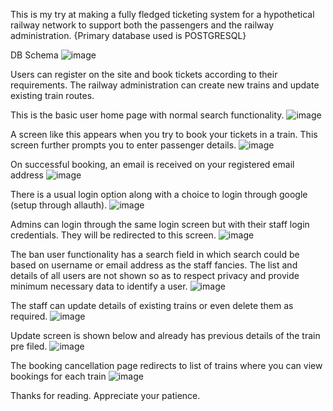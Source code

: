 This is my try at making a fully fledged  ticketing system for a hypothetical railway network to support both the passengers and the railway administration. {Primary database used is POSTGRESQL}

DB Schema
![image](https://github.com/user-attachments/assets/fc8e4883-f798-47f3-839a-14d398796be9)


Users can register on the site and book tickets according to their requirements. The railway administration can create new trains and update existing train routes.

This is the basic user home page with normal search functionality.
![image](https://github.com/Darshbir/Railway-Ticketing-System--DVM-R2-/assets/87403404/03e7b574-fd67-414b-a9b5-dddc72eb22a9)

A screen like this appears when you try to book your tickets in a train. This screen further prompts you to enter passenger details.
![image](https://github.com/Darshbir/Railway-Ticketing-System--DVM-R2-/assets/87403404/059325d1-d821-4692-9cd7-42956340e860)

On successful booking, an email is received on your registered email address
![image](https://github.com/Darshbir/Railway-Ticketing-System--DVM-R2-/assets/87403404/5283e156-7634-45c4-9db9-80ec716eb7a4)

There is a usual login option along with a choice to login through google (setup through allauth).
![image](https://github.com/Darshbir/Railway-Ticketing-System--DVM-R2-/assets/87403404/df82a104-b8dd-4b72-9812-f23717d46950)

Admins can login through the same login screen but with their staff login credentials. They will be redirected to this screen.
![image](https://github.com/Darshbir/Railway-Ticketing-System--DVM-R2-/assets/87403404/7b74361c-6363-4c2c-827a-7111810c81b1)

The ban user functionality has a search field in which search could be based on username or email address as the staff fancies. The list and details of all users are not shown so as to respect privacy and provide minimum necessary data to identify a user. 
![image](https://github.com/Darshbir/Railway-Ticketing-System--DVM-R2-/assets/87403404/455fc683-536c-4a12-9d32-54ab0af809a5)

The staff can update details of existing trains or even delete them as required.
![image](https://github.com/Darshbir/Railway-Ticketing-System--DVM-R2-/assets/87403404/777dfaf0-bbc7-4749-9d93-d9d009e7006e)

Update screen is shown below and already has previous details of the train pre filed.
![image](https://github.com/Darshbir/Railway-Ticketing-System--DVM-R2-/assets/87403404/7ebe83fa-9023-43f9-ba5e-680191213844)

The booking cancellation page redirects to list of trains where you can view bookings for each train
![image](https://github.com/Darshbir/Railway-Ticketing-System--DVM-R2-/assets/87403404/f31fe090-b620-4357-9b2d-0dc6fd777f2e)

Thanks for reading. Appreciate your patience.

